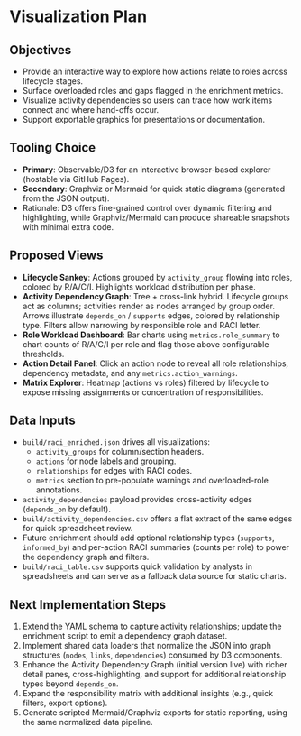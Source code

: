 # Visualization Plan

## Objectives
- Provide an interactive way to explore how actions relate to roles across lifecycle stages.
- Surface overloaded roles and gaps flagged in the enrichment metrics.
- Visualize activity dependencies so users can trace how work items connect and where hand-offs occur.
- Support exportable graphics for presentations or documentation.

## Tooling Choice
- **Primary**: Observable/D3 for an interactive browser-based explorer (hostable via GitHub Pages).
- **Secondary**: Graphviz or Mermaid for quick static diagrams (generated from the JSON output).
- Rationale: D3 offers fine-grained control over dynamic filtering and highlighting, while Graphviz/Mermaid can produce shareable snapshots with minimal extra code.

## Proposed Views
- **Lifecycle Sankey**: Actions grouped by `activity_group` flowing into roles, colored by R/A/C/I. Highlights workload distribution per phase.
- **Activity Dependency Graph**: Tree + cross-link hybrid. Lifecycle groups act as columns; activities render as nodes arranged by group order. Arrows illustrate `depends_on` / `supports` edges, colored by relationship type. Filters allow narrowing by responsible role and RACI letter.
- **Role Workload Dashboard**: Bar charts using `metrics.role_summary` to chart counts of R/A/C/I per role and flag those above configurable thresholds.
- **Action Detail Panel**: Click an action node to reveal all role relationships, dependency metadata, and any `metrics.action_warnings`.
- **Matrix Explorer**: Heatmap (actions vs roles) filtered by lifecycle to expose missing assignments or concentration of responsibilities.

## Data Inputs
- `build/raci_enriched.json` drives all visualizations:
  - `activity_groups` for column/section headers.
  - `actions` for node labels and grouping.
  - `relationships` for edges with RACI codes.
  - `metrics` section to pre-populate warnings and overloaded-role annotations.
- `activity_dependencies` payload provides cross-activity edges (`depends_on` by default).
- `build/activity_dependencies.csv` offers a flat extract of the same edges for quick spreadsheet review.
- Future enrichment should add optional relationship types (`supports`, `informed_by`) and per-action RACI summaries (counts per role) to power the dependency graph and filters.
- `build/raci_table.csv` supports quick validation by analysts in spreadsheets and can serve as a fallback data source for static charts.

## Next Implementation Steps
1. Extend the YAML schema to capture activity relationships; update the enrichment script to emit a dependency graph dataset.
2. Implement shared data loaders that normalize the JSON into graph structures (`nodes`, `links`, `dependencies`) consumed by D3 components.
3. Enhance the Activity Dependency Graph (initial version live) with richer detail panes, cross-highlighting, and support for additional relationship types beyond `depends_on`.
4. Expand the responsibility matrix with additional insights (e.g., quick filters, export options).
5. Generate scripted Mermaid/Graphviz exports for static reporting, using the same normalized data pipeline.
